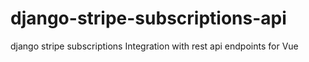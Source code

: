 # django-stripe-subscriptions-api
django stripe subscriptions Integration with rest api endpoints for Vue

